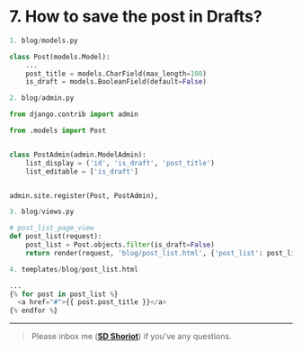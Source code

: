 # 7. How to save the post in Drafts?
```python
1. blog/models.py

class Post(models.Model):
	...
	post_title = models.CharField(max_length=100)
	is_draft = models.BooleanField(default=False)

```
```python
2. blog/admin.py

from django.contrib import admin

from .models import Post


class PostAdmin(admin.ModelAdmin):
	list_display = ('id', 'is_draft', 'post_title')
	list_editable = ['is_draft']


admin.site.register(Post, PostAdmin),
```
```python
3. blog/views.py

# post_list_page_view
def post_list(request):
	post_list = Post.objects.filter(is_draft=False)
	return render(request, 'blog/post_list.html', {'post_list': post_list})
```
```python
4. templates/blog/post_list.html

...
{% for post in post_list %}
  <a href="#">{{ post.post_title }}</a>
{% endfor %}  
```

---

> Please inbox me (**[SD Shoriot](https://www.facebook.com/shoriot)**) if you've any questions.